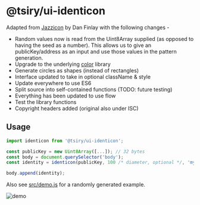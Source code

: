 # @tsiry/ui-identicon

Adapted from [Jazzicon](https://github.com/danfinlay/jazzicon) by Dan Finlay with the following changes -

- Random values now is read from the Uint8Array supplied (as opposed to having the seed as a number). This allows us to give an publicKey/address as an input and use those values in the pattern generation.
- Upgrade to the underlying [color](https://github.com/Qix-/color) library
- Generate circles as shapes (instead of rectangles)
- Interface updated to take in optional className & style
- Update everywhere to use ES6
- Split source into self-contained functions (TODO: future testing)
- Everything has been updated to use flow
- Test the library functions
- Copyright headers added (original also under ISC)

## Usage

```js
import identicon from '@tsiry/ui-identicon';

const publicKey = new Uint8Array([...]); // 32 bytes
const body = document.querySelector('body');
const identity = identicon(publicKey, 100 /* diameter, optional */, 'my-class' /* className, optional */ /* style. optional */ /* colors, optional */);

body.append(identity);
```

Also see [src/demo.js](src/demo.js) for a randomly generated example.

![demo](https://raw.githubusercontent.com/polkadot-js/ui/master/packages/ui-identicon/demo.png)
